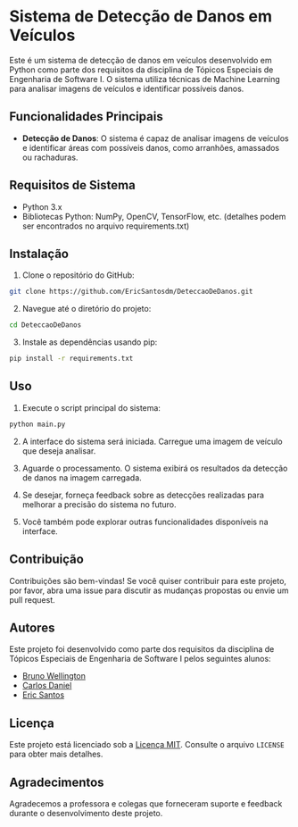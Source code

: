 # Sistema de Detecção de Danos em Veículos

Este é um sistema de detecção de danos em veículos desenvolvido em Python como parte dos requisitos da disciplina de Tópicos Especiais de Engenharia de Software I. O sistema utiliza técnicas de Machine Learning para analisar imagens de veículos e identificar possíveis danos.

## Funcionalidades Principais

- **Detecção de Danos**: O sistema é capaz de analisar imagens de veículos e identificar áreas com possíveis danos, como arranhões, amassados ​​ou rachaduras.
  
## Requisitos de Sistema

- Python 3.x
- Bibliotecas Python: NumPy, OpenCV, TensorFlow, etc. (detalhes podem ser encontrados no arquivo requirements.txt)

## Instalação

1. Clone o repositório do GitHub:

```bash
git clone https://github.com/EricSantosdm/DeteccaoDeDanos.git
```

2. Navegue até o diretório do projeto:

```bash
cd DeteccaoDeDanos
```

3. Instale as dependências usando pip:

```bash
pip install -r requirements.txt
```

## Uso

1. Execute o script principal do sistema:

```bash
python main.py
```

2. A interface do sistema será iniciada. Carregue uma imagem de veículo que deseja analisar.

3. Aguarde o processamento. O sistema exibirá os resultados da detecção de danos na imagem carregada.

4. Se desejar, forneça feedback sobre as detecções realizadas para melhorar a precisão do sistema no futuro.

5. Você também pode explorar outras funcionalidades disponíveis na interface.

## Contribuição

Contribuições são bem-vindas! Se você quiser contribuir para este projeto, por favor, abra uma issue para discutir as mudanças propostas ou envie um pull request.

## Autores

Este projeto foi desenvolvido como parte dos requisitos da disciplina de Tópicos Especiais de Engenharia de Software I pelos seguintes alunos:

- [Bruno Wellington](https://github.com/brunowellington)
- [Carlos Daniel](https://github.com/DanielFernandess)
- [Eric Santos](https://github.com/EricSantosdm)

## Licença

Este projeto está licenciado sob a [Licença MIT](https://opensource.org/licenses/MIT). Consulte o arquivo `LICENSE` para obter mais detalhes.

## Agradecimentos

Agradecemos a professora e colegas que forneceram suporte e feedback durante o desenvolvimento deste projeto.
